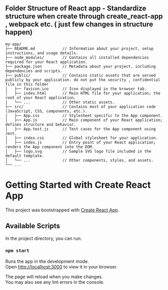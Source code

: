 
## Folder Structure of React app - Standardize structure when create through create_react-app , webpack etc. ( just few changes in structure happen)
```
my-app/
├── README.md            // Information about your project, setup instructions, and usage details.
├── node_modules/        // Contains all installed dependencies required for your React application.
├── package.json         // Metadata about your project, including dependencies and scripts.
├── public/              // Contains static assets that are served publicly by your application. do not put the security , confidential file in this folder
│   ├── favicon.ico      // Icon displayed in the browser tab.
│   ├── index.html       // Main HTML file for your application; the root of your React application.
│   └── ...              // Other static assets.
├── src/                 // Contains most of your application code (JavaScript, CSS, components, etc.).
│   ├── App.css          // Stylesheet specific to the App component.
│   ├── App.js           // Main component of your React application; defines structure and behavior.
│   ├── App.test.js      // Test cases for the App component using Jest.
│   ├── index.css        // Global stylesheet for your application.
│   ├── index.js         // Entry point of your React application; renders the App component into the DOM.
│   ├── logo.svg         // Sample SVG logo file included in the default template.
│   └── ...              // Other components, styles, and assets.
└── ...

```

# Getting Started with Create React App

This project was bootstrapped with [Create React App](https://github.com/facebook/create-react-app).

## Available Scripts

In the project directory, you can run:

### `npm start`

Runs the app in the development mode.\
Open [http://localhost:3000](http://localhost:3000) to view it in your browser.

The page will reload when you make changes.\
You may also see any lint errors in the console.
